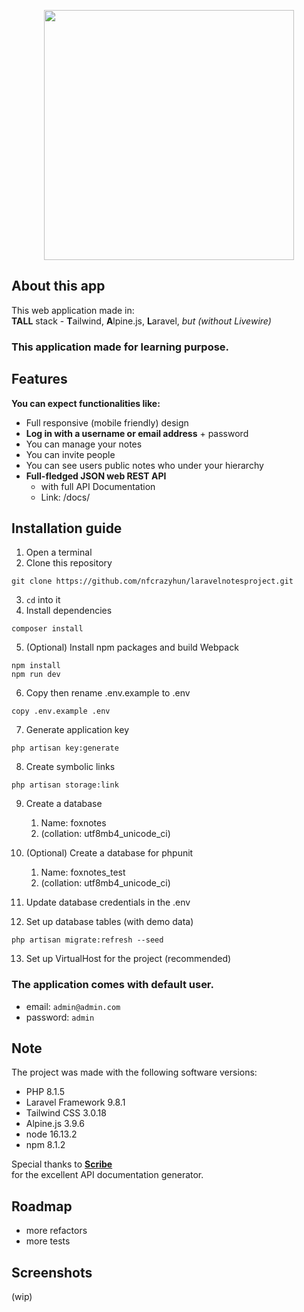 <p align="center"><a href="https://laravel.com" target="_blank"><img src="https://raw.githubusercontent.com/laravel/art/master/logo-lockup/5%20SVG/2%20CMYK/1%20Full%20Color/laravel-logolockup-cmyk-red.svg" width="400"></a></p>

## About this app

This web application made in: \
**TALL** stack - **T**ailwind, **A**lpine.js, **L**aravel, _but (without Livewire)_

### This application made for learning purpose.

## Features
**You can expect functionalities like:**
- Full responsive (mobile friendly) design
- **Log in with a username or email address** + password
- You can manage your notes
- You can invite people
- You can see users public notes who under your hierarchy
- **Full-fledged JSON web REST API**
  - with full API Documentation
  - Link: <your-vhosts-name>/docs/

## Installation guide
1. Open a terminal
2. Clone this repository
```
git clone https://github.com/nfcrazyhun/laravelnotesproject.git
```
3. `cd` into it
4. Install dependencies
```
composer install
```
5. (Optional) Install npm packages and build Webpack
```
npm install
npm run dev
```
6. Copy then rename .env.example to .env
```
copy .env.example .env
```
7. Generate application key
```
php artisan key:generate
```
8. Create symbolic links
```
php artisan storage:link
```
9. Create a database
   1. Name: foxnotes
   2. (collation: utf8mb4_unicode_ci)

10. (Optional) Create a database for phpunit
    1. Name: foxnotes_test
    2. (collation: utf8mb4_unicode_ci)

11. Update database credentials in the .env 

12. Set up database tables (with demo data)
```
php artisan migrate:refresh --seed
```

13. Set up VirtualHost for the project (recommended)

### The application comes with default user.
- email: `admin@admin.com`
- password: `admin`

## Note
The project was made with the following software versions:
- PHP 8.1.5
- Laravel Framework 9.8.1
- Tailwind CSS 3.0.18
- Alpine.js 3.9.6
- node 16.13.2
- npm 8.1.2

Special thanks to **[Scribe](https://github.com/knuckleswtf/scribe)** \
for the excellent API documentation generator.

## Roadmap
- more refactors
- more tests

## Screenshots
(wip)
